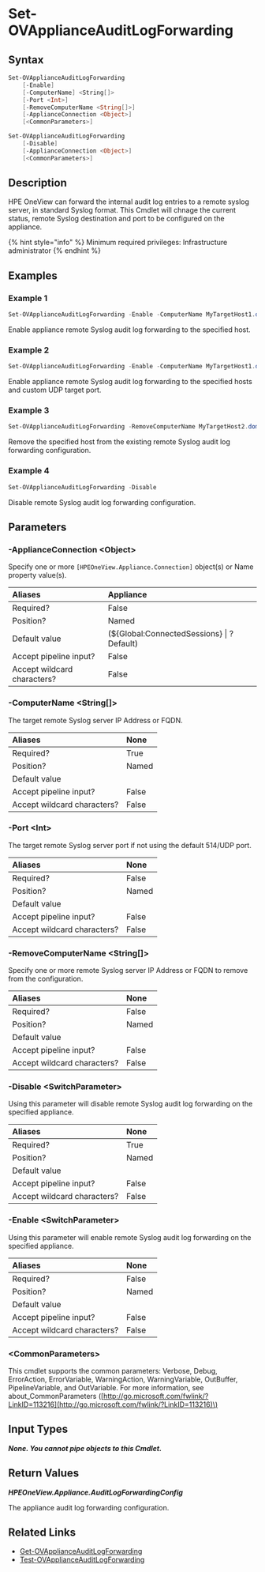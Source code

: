 ﻿---
description: Modify remote Syslog audit log forwarding.
---

# Set-OVApplianceAuditLogForwarding

## Syntax

```powershell
Set-OVApplianceAuditLogForwarding
    [-Enable]
    [-ComputerName] <String[]>
    [-Port <Int>]
    [-RemoveComputerName <String[]>]
    [-ApplianceConnection <Object>]
    [<CommonParameters>]
```

```powershell
Set-OVApplianceAuditLogForwarding
    [-Disable]
    [-ApplianceConnection <Object>]
    [<CommonParameters>]
```

## Description

HPE OneView can forward the internal audit log entries to a remote syslog server, in standard Syslog format.  This Cmdlet will chnage the current status, remote Syslog destination and port to be configured on the appliance.

{% hint style="info" %}
Minimum required privileges: Infrastructure administrator
{% endhint %}

## Examples

###  Example 1 

```powershell
Set-OVApplianceAuditLogForwarding -Enable -ComputerName MyTargetHost1.domain.com
```

Enable appliance remote Syslog audit log forwarding to the specified host.

###  Example 2 

```powershell
Set-OVApplianceAuditLogForwarding -Enable -ComputerName MyTargetHost1.domain.com, MyTargetHost2.domain.com -Port 5514
```

Enable appliance remote Syslog audit log forwarding to the specified hosts and custom UDP target port.

###  Example 3 

```powershell
Set-OVApplianceAuditLogForwarding -RemoveComputerName MyTargetHost2.domain.com
```

Remove the specified host from the existing remote Syslog audit log forwarding configuration.

###  Example 4 

```powershell
Set-OVApplianceAuditLogForwarding -Disable
```

Disable remote Syslog audit log forwarding configuration.

## Parameters

### -ApplianceConnection &lt;Object&gt;

Specify one or more `[HPEOneView.Appliance.Connection]` object(s) or Name property value(s).

| Aliases | Appliance |
| :--- | :--- |
| Required? | False |
| Position? | Named |
| Default value | (${Global:ConnectedSessions} &vert; ? Default) |
| Accept pipeline input? | False |
| Accept wildcard characters? | False |

### -ComputerName &lt;String[]&gt;

The target remote Syslog server IP Address or FQDN.

| Aliases | None |
| :--- | :--- |
| Required? | True |
| Position? | Named |
| Default value |  |
| Accept pipeline input? | False |
| Accept wildcard characters? | False |

### -Port &lt;Int&gt;

The target remote Syslog server port if not using the default 514/UDP port.

| Aliases | None |
| :--- | :--- |
| Required? | False |
| Position? | Named |
| Default value |  |
| Accept pipeline input? | False |
| Accept wildcard characters? | False |

### -RemoveComputerName &lt;String[]&gt;

Specify one or more remote Syslog server IP Address or FQDN to remove from the configuration.

| Aliases | None |
| :--- | :--- |
| Required? | False |
| Position? | Named |
| Default value |  |
| Accept pipeline input? | False |
| Accept wildcard characters? | False |

### -Disable &lt;SwitchParameter&gt;

Using this parameter will disable remote Syslog audit log forwarding on the specified appliance.

| Aliases | None |
| :--- | :--- |
| Required? | True |
| Position? | Named |
| Default value |  |
| Accept pipeline input? | False |
| Accept wildcard characters? | False |

### -Enable &lt;SwitchParameter&gt;

Using this parameter will enable remote Syslog audit log forwarding on the specified appliance.

| Aliases | None |
| :--- | :--- |
| Required? | False |
| Position? | Named |
| Default value |  |
| Accept pipeline input? | False |
| Accept wildcard characters? | False |

### &lt;CommonParameters&gt;

This cmdlet supports the common parameters: Verbose, Debug, ErrorAction, ErrorVariable, WarningAction, WarningVariable, OutBuffer, PipelineVariable, and OutVariable. For more information, see about\_CommonParameters \([http://go.microsoft.com/fwlink/?LinkID=113216](http://go.microsoft.com/fwlink/?LinkID=113216)\)

## Input Types

_**None.  You cannot pipe objects to this Cmdlet.**_

## Return Values

_**HPEOneView.Appliance.AuditLogForwardingConfig**_

The appliance audit log forwarding configuration.

## Related Links

* [Get-OVApplianceAuditLogForwarding](get-ovapplianceauditlogforwarding.md)
* [Test-OVApplianceAuditLogForwarding](test-ovapplianceauditlogforwarding.md)
